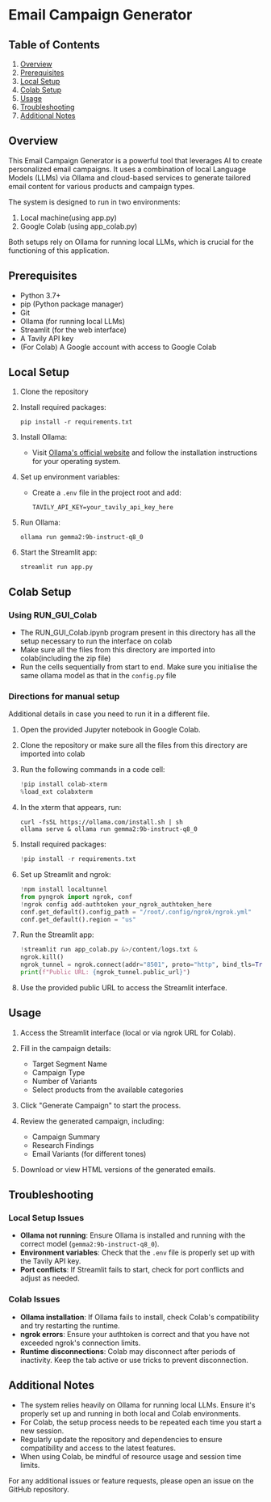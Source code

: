 # Email Campaign Generator

## Table of Contents
1. [Overview](#overview)
2. [Prerequisites](#prerequisites)
3. [Local Setup](#local-setup)
4. [Colab Setup](#colab-setup)
5. [Usage](#usage)
6. [Troubleshooting](#troubleshooting)
7. [Additional Notes](#additional-notes)

## Overview

This Email Campaign Generator is a powerful tool that leverages AI to create personalized email campaigns. It uses a combination of local Language Models (LLMs) via Ollama and cloud-based services to generate tailored email content for various products and campaign types.

The system is designed to run in two environments:
1. Local machine(using app.py)
2. Google Colab (using app_colab.py)

Both setups rely on Ollama for running local LLMs, which is crucial for the functioning of this application.

## Prerequisites

- Python 3.7+
- pip (Python package manager)
- Git
- Ollama (for running local LLMs)
- Streamlit (for the web interface)
- A Tavily API key
- (For Colab) A Google account with access to Google Colab

## Local Setup

1. Clone the repository

2. Install required packages:
   ```
   pip install -r requirements.txt
   ```

3. Install Ollama:
   - Visit [Ollama's official website](https://ollama.ai/download) and follow the installation instructions for your operating system.

4. Set up environment variables:
   - Create a `.env` file in the project root and add:
     ```
     TAVILY_API_KEY=your_tavily_api_key_here
     ```

5. Run Ollama:
   ```
   ollama run gemma2:9b-instruct-q8_0
   ```

6. Start the Streamlit app:
   ```
   streamlit run app.py
   ```

## Colab Setup

### Using RUN_GUI_Colab 
- The RUN_GUI_Colab.ipynb program present in this directory has all the setup necessary to run the interface on colab
- Make sure all the files from this directory are imported into colab(including the zip file)
- Run the cells sequentially from start to end. Make sure you initialise the same ollama model as that in the `config.py` file


### Directions for manual setup

Additional details in case you need to run it in a different file.

1. Open the provided Jupyter notebook in Google Colab.

2. Clone the repository or make sure all the files from this directory are imported into colab

3. Run the following commands in a code cell:
   ```python
   !pip install colab-xterm
   %load_ext colabxterm
   ```

4. In the xterm that appears, run:
   ```
   curl -fsSL https://ollama.com/install.sh | sh
   ollama serve & ollama run gemma2:9b-instruct-q8_0
   ```

5. Install required packages:
   ```python
   !pip install -r requirements.txt
   ```

6. Set up Streamlit and ngrok:
   ```python
   !npm install localtunnel
   from pyngrok import ngrok, conf
   !ngrok config add-authtoken your_ngrok_authtoken_here
   conf.get_default().config_path = "/root/.config/ngrok/ngrok.yml"
   conf.get_default().region = "us"
   ```

7. Run the Streamlit app:
   ```python
   !streamlit run app_colab.py &>/content/logs.txt &
   ngrok.kill()
   ngrok_tunnel = ngrok.connect(addr="8501", proto="http", bind_tls=True)
   print(f"Public URL: {ngrok_tunnel.public_url}")
   ```

8. Use the provided public URL to access the Streamlit interface.

## Usage

1. Access the Streamlit interface (local or via ngrok URL for Colab).

2. Fill in the campaign details:
   - Target Segment Name
   - Campaign Type
   - Number of Variants
   - Select products from the available categories

3. Click "Generate Campaign" to start the process.

4. Review the generated campaign, including:
   - Campaign Summary
   - Research Findings
   - Email Variants (for different tones)

5. Download or view HTML versions of the generated emails.

## Troubleshooting

### Local Setup Issues

- **Ollama not running**: Ensure Ollama is installed and running with the correct model (`gemma2:9b-instruct-q8_0`).
- **Environment variables**: Check that the `.env` file is properly set up with the Tavily API key.
- **Port conflicts**: If Streamlit fails to start, check for port conflicts and adjust as needed.

### Colab Issues

- **Ollama installation**: If Ollama fails to install, check Colab's compatibility and try restarting the runtime.
- **ngrok errors**: Ensure your authtoken is correct and that you have not exceeded ngrok's connection limits.
- **Runtime disconnections**: Colab may disconnect after periods of inactivity. Keep the tab active or use tricks to prevent disconnection.

## Additional Notes

- The system relies heavily on Ollama for running local LLMs. Ensure it's properly set up and running in both local and Colab environments.
- For Colab, the setup process needs to be repeated each time you start a new session.
- Regularly update the repository and dependencies to ensure compatibility and access to the latest features.
- When using Colab, be mindful of resource usage and session time limits.

For any additional issues or feature requests, please open an issue on the GitHub repository.
